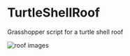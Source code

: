 # TurtleShellRoof
Grasshopper script for a turtle shell roof


![roof images](https://user-images.githubusercontent.com/23653718/215323437-c3dc66b0-5d47-4ed5-b698-5d7fb6284958.png)
